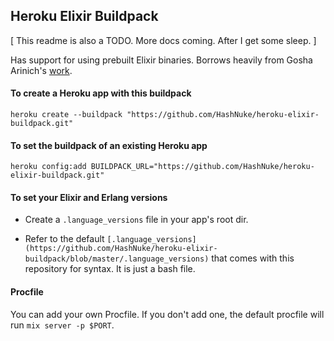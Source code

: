 ## Heroku Elixir Buildpack

[ This readme is also a TODO. More docs coming. After I get some sleep. ]

Has support for using prebuilt Elixir binaries. Borrows heavily from Gosha Arinich's [work](https://github.com/goshakkk/heroku-buildpack-elixir).


#### To create a Heroku app with this buildpack

    heroku create --buildpack "https://github.com/HashNuke/heroku-elixir-buildpack.git"


#### To set the buildpack of an existing Heroku app

    heroku config:add BUILDPACK_URL="https://github.com/HashNuke/heroku-elixir-buildpack.git"


#### To set your Elixir and Erlang versions

* Create a `.language_versions` file in your app's root dir.

* Refer to the default `[.language_versions](https://github.com/HashNuke/heroku-elixir-buildpack/blob/master/.language_versions)` that comes with this repository for syntax. It is just a bash file.


#### Procfile

You can add your own Procfile. If you don't add one, the default procfile will run `mix server -p $PORT`.
